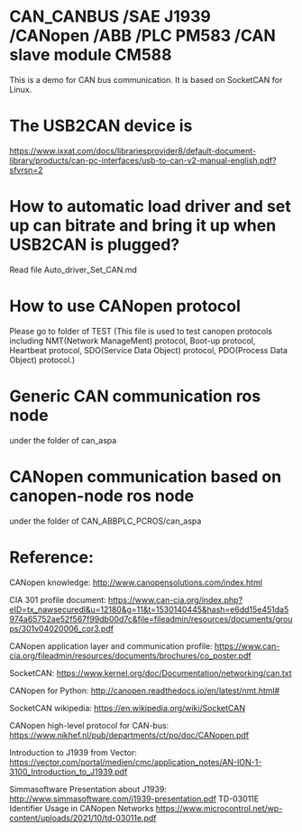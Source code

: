 # CAN_CANBUS /SAE J1939 /CANopen /ABB /PLC PM583 /CAN slave module CM588
  This is a demo for CAN bus communication. It is based on SocketCAN for Linux.

# The USB2CAN device is 
https://www.ixxat.com/docs/librariesprovider8/default-document-library/products/can-pc-interfaces/usb-to-can-v2-manual-english.pdf?sfvrsn=2

# How to automatic load driver and set up can bitrate and bring it up when USB2CAN is plugged?
  Read file Auto_driver_Set_CAN.md
 
# How to use CANopen protocol
  Please go to folder of TEST (This file is used to test canopen protocols including NMT(Network ManageMent) protocol, Boot-up protocol, Heartbeat protocol, SDO(Service Data Object) protocol, PDO(Process Data Object) protocol.)
 
# Generic CAN communication ros node
  under the folder of can_aspa

# CANopen communication based on canopen-node ros node 
  under the folder of CAN_ABBPLC_PCROS/can_aspa
  
# Reference:

CANopen knowledge: http://www.canopensolutions.com/index.html

CIA 301 profile document: https://www.can-cia.org/index.php?eID=tx_nawsecuredl&u=12180&g=11&t=1530140445&hash=e6dd15e451da5974a65752ae52f567f99db00d7c&file=fileadmin/resources/documents/groups/301v04020006_cor3.pdf

CANopen application layer and communication profile: https://www.can-cia.org/fileadmin/resources/documents/brochures/co_poster.pdf

SocketCAN: https://www.kernel.org/doc/Documentation/networking/can.txt

CANopen for Python: http://canopen.readthedocs.io/en/latest/nmt.html# 

SocketCAN wikipedia: https://en.wikipedia.org/wiki/SocketCAN

CANopen high-level protocol for CAN-bus: https://www.nikhef.nl/pub/departments/ct/po/doc/CANopen.pdf

Introduction to J1939 from Vector: https://vector.com/portal/medien/cmc/application_notes/AN-ION-1-3100_Introduction_to_J1939.pdf

Simmasoftware Presentation about J1939: http://www.simmasoftware.com/j1939-presentation.pdf
TD-03011E Identifier Usage in CANopen Networks https://www.microcontrol.net/wp-content/uploads/2021/10/td-03011e.pdf
